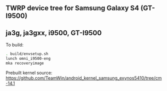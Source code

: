 ## TWRP device tree for Samsung Galaxy S4 (GT-I9500)
## ja3g, ja3gxx, i9500, GT-I9500

To build:

```sh
. build/envsetup.sh
lunch omni_i9500-eng
mka recoveryimage
```

Prebuilt kernel source: https://github.com/TeamWin/android_kernel_samsung_exynos5410/tree/cm-14.1
